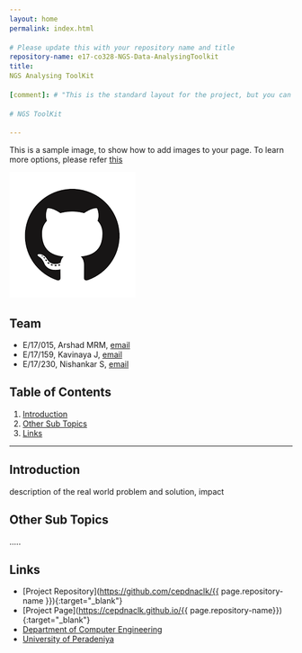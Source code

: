 ```yaml
---
layout: home
permalink: index.html

# Please update this with your repository name and title
repository-name: e17-co328-NGS-Data-AnalysingToolkit
title:
NGS Analysing ToolKit

[comment]: # "This is the standard layout for the project, but you can clean this and use your own template"

# NGS ToolKit

---
```


This is a sample image, to show how to add images to your page. To learn more options, please refer [this](https://projects.ce.pdn.ac.lk/docs/faq/how-to-add-an-image/)

![Sample Image](./images/sample.png)


## Team
-  E/17/015, Arshad MRM, [email](e17015@eng.pdn.ac.lk)
-  E/17/159, Kavinaya J, [email](e17159@eng.pdn.ac.lk)
-  E/17/230, Nishankar S, [email](e17230@eng.pdn.ac.lk)

## Table of Contents
1. [Introduction](#introduction)
2. [Other Sub Topics](#other-sub-topics)
3. [Links](#links)

---

## Introduction

 description of the real world problem and solution, impact

## Other Sub Topics

.....

## Links

- [Project Repository](https://github.com/cepdnaclk/{{ page.repository-name }}){:target="_blank"}
- [Project Page](https://cepdnaclk.github.io/{{ page.repository-name}}){:target="_blank"}
- [Department of Computer Engineering](http://www.ce.pdn.ac.lk/)
- [University of Peradeniya](https://eng.pdn.ac.lk/)


[//]: # (Please refer this to learn more about Markdown syntax)
[//]: # (https://github.com/adam-p/markdown-here/wiki/Markdown-Cheatsheet)
